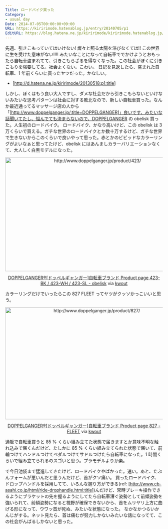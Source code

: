 ```yaml
---
Title: ロードバイク買った
Category:
- usual day
Date: 2014-07-05T00:00:00+09:00
URL: https://kiririmode.hatenablog.jp/entry/20140705/p1
EditURL: https://blog.hatena.ne.jp/kiririmode/kiririmode.hatenablog.jp/atom/entry/8454420450078209416
---
```



先週、引きこもっていてはいけない! 燦々と照る太陽を浴びなくては!! この世界に生を受けた意味がない!!!! みたいなことになって自転車ででかけようとおもったら自転車盗まれてて、引きこもらざるを得なくなった。この社会がぼくに引きこもりを強要してる。社会よくない。こわい。
日記を見返したら、盗まれた自転車、1 年前くらいに買ったヤツだった。かなしい。
- [http://d.hatena.ne.jp/kiririmode/20130518:p1:title]

しかし、ぼくはもう良い大人ですし、ダメな社会だから引きこもらないといけないみたいな思考パターンは社会に対する敗北なので、新しい自転車買った。なんか最近通ってるマッサージ店の人から「[http://www.doppelganger.jp/:title=DOPPELGANGER]」良いです、みたいな話聞いてたし、悩んでても決まらないので、DOPPELGANGER の obelisk 買った。人生初のロードバイク。
ロードバイク、かなり高いけど、この obelisk は 3 万くらいで買える。ガチな世界のロードバイクとか数十万するけど、ガチな世界で生きないからこのくらいで良いやって思った。赤とかのビビッドなカラーリングがよいなぁと思ってたけど、obelisk にはあんましカラーバリエーションなくて、大人しく白黒モデルになった。
<div class="kwout" style="text-align: center;"><a href="http://www.doppelganger.jp/product/423/"><img src="http://kwout.com/cutout/s/k4/25/az8_bor.jpg" alt="http://www.doppelganger.jp/product/423/" title="DOPPELGANGER&#174;[ドッペルギャンガー]自転車ブランド Product page 423-BK / 423-WH / 423-SL - obelisk" width="575" height="363" style="border: none;" /></a><p style="margin-top: 10px; text-align: center;"><a href="http://www.doppelganger.jp/product/423/">DOPPELGANGER&#174;[ドッペルギャンガー]自転車ブランド Product page 423-BK / 423-WH / 423-SL - obelisk</a> via <a href="http://kwout.com/quote/sk425az8">kwout</a></p></div>

カラーリングだけでいったらこの 827 FLEET ってヤツがクッソかっこいいと思う。
<div class="kwout" style="text-align: center;"><img src="http://kwout.com/cutout/w/nh/ww/dc3_bor.jpg" alt="http://www.doppelganger.jp/product/827/" title="DOPPELGANGER&#174;[ドッペルギャンガー]自転車ブランド Product page 827 - FLEET" width="570" height="357" style="border: none;" usemap="#map_wnhwwdc3" /><map id="map_wnhwwdc3" name="map_wnhwwdc3"><area coords="507,55,563,64" href="http://www.doppelganger.jp/product/product_page/img/common/l_25.jpg" alt="" shape="rect" /><area coords="450,55,506,64" href="http://www.doppelganger.jp/product/product_page/img/common/l_4.jpg" alt="" shape="rect" /></map><p style="margin-top: 10px; text-align: center;"><a href="http://www.doppelganger.jp/product/827/">DOPPELGANGER&#174;[ドッペルギャンガー]自転車ブランド Product page 827 - FLEET</a> via <a href="http://kwout.com/quote/wnhwwdc3">kwout</a></p></div>


通販で自転車買うと 85 % くらい組み立てた状態で届きますとか意味不明な触れ込みで届くんだけど、たしかに 85 % くらい組み立てられた状態で届いて、前輪つけてハンドルつけてペダルつけてサドルつけたら自転車になった。1 時間くらいで組み立てられるのスゴいと思う。プラモデルよりか楽。

で今日池袋まで猛進してきたけど、ロードバイクやばかった。速い。あと、たぶんフォームが悪いんだと思うんだけど、首がクソ痛い。
買ったロードバイク、ドロップハンドルを採用してて、いろんな握り方ができる(ref: [http://www.cb-asahi.co.jp/html/ride-drophandle.html:title])んだけど、常時ブレーキ操作できるようにブラケットの先を握るようにしてたら自転車漕ぐ姿勢として前傾姿勢を強いられて、前傾姿勢になると視野が確保できないから、首をムリヤリ上方に曲げる形になって、ウワッ首が死ぬ、みたいな状態になった。
なかなかつらいかんじがする。ネット見たら、首は痛むが努力しかないみたいな話になってて、この社会がんばるしかないと思った。
